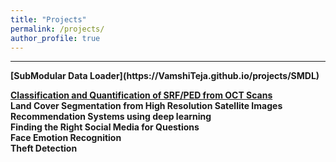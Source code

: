 ```yaml
---
title: "Projects"
permalink: /projects/
author_profile: true
---
```

<hr>
<b>[SubModular Data Loader](https://VamshiTeja.github.io/projects/SMDL)
 
<b>[Classification and Quantification of SRF/PED from OCT Scans](https://VamshiTeja.github.io/projects/OCT)
<br>Land Cover Segmentation from High Resolution Satellite Images
<br>Recommendation Systems using deep learning
<br>Finding the Right Social Media for Questions
<br>Face Emotion Recognition
<br>Theft Detection
